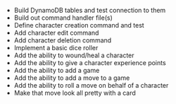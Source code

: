 * Build DynamoDB tables and test connection to them
* Build out command handler file(s)
* Define character creation command and test
* Add character edit command
* Add character deletion command
* Implement a basic dice roller
* Add the ability to wound/heal a character
* Add the ability to give a character experience points
* Add the ability to add a game
* Add the ability to add a move to a game
* Add the ability to roll a move on behalf of a character
* Make that move look all pretty with a card
